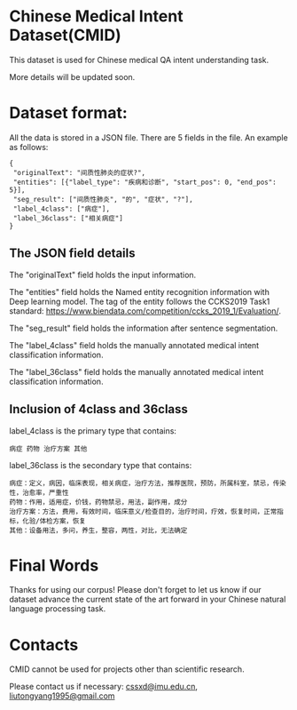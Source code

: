 Chinese Medical Intent Dataset(CMID)
====

This dataset is used for Chinese medical QA intent understanding task.

More details will be updated soon.

Dataset format:
======
All the data is stored in a JSON file. There are 5 fields in the file. An example as follows:

    {
     "originalText": "间质性肺炎的症状?", 
     "entities": [{"label_type": "疾病和诊断", "start_pos": 0, "end_pos": 5}], 
     "seg_result": ["间质性肺炎", "的", "症状", "?"], 
     "label_4class": ["病症"], 
     "label_36class": ["相关病症"]
    }

The JSON field details
-------
The "originalText" field holds the input information.

The "entities" field holds the Named entity recognition information with Deep learning model. The tag of the entity follows the CCKS2019 Task1 standard: https://www.biendata.com/competition/ccks_2019_1/Evaluation/.

The "seg_result" field holds the information after sentence segmentation.

The "label_4class" field holds the manually annotated medical intent classification information.

The "label_36class" field holds the manually annotated medical intent classification information.

Inclusion of 4class and 36class
-------
label_4class is the primary type that contains: 

    病症 药物 治疗方案 其他

label_36class is the secondary type that contains:

    病症：定义，病因，临床表现，相关病症，治疗方法，推荐医院，预防，所属科室，禁忌，传染性，治愈率，严重性
    药物：作用，适用症，价钱，药物禁忌，用法，副作用，成分
    治疗方案：方法，费用，有效时间，临床意义/检查目的，治疗时间，疗效，恢复时间，正常指标，化验/体检方案，恢复
    其他：设备用法，多问，养生，整容，两性，对比，无法确定

Final Words
======
Thanks for using our corpus! Please don't forget to let us know if our dataset advance the current state of the art forward in your Chinese natural language processing task.

Contacts
======
CMID cannot be used for projects other than scientific research. 

Please contact us if necessary: cssxd@imu.edu.cn, liutongyang1995@gmail.com
    


